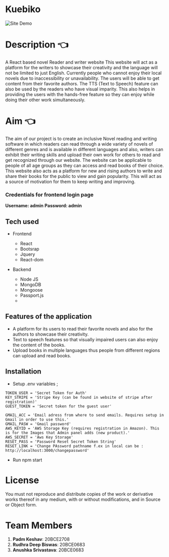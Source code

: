# Kuebiko

![Site Demo](https://github.com/Padm0069/Kuebiko/blob/main/src/components/Landing/Kuebiko-preview.gif)
# Description :point_left:
A React based novel Reader and writer website
This website will act as a platform for the writers to showcase their creativity and the
language will not be limited to just English. Currently people who cannot enjoy their
local novels due to inaccessibility or unavailability. The users will be able to get content
from their favorite authors.
The TTS (Text to Speech) feature can also be used by the readers who have visual
imparity. This also helps in providing the users with the hands-free feature so they
can enjoy while doing their other work simultaneously.
# Aim :point_left:
The aim of our project is to create an inclusive Novel reading and writing
software in which readers can read through a wide variety of novels of different
genres and is available in different languages and also, writers can exhibit their
writing skills and upload their own work for others to read and get recognized
through our website. The website can be applicable to people of all age groups
as they can access and read books of their choice. This website also acts as a
platform for new and rising authors to write and share their books for the public
to view and gain popularity. This will act as a source of motivation for them to
keep writing and improving.
### Credentials for frontend login page
**Username: admin**
**Password: admin**

## Tech used 

- Frontend
  - React
  - Bootsrap
  - Jquery
  - React-dom
  
 - Backend 
    - Node JS
    - MongoDB
    - Mongoose
    - Passport.js
    - 
## Features of the application
- A platform for its users to read their favorite novels and also for the authors to showcase their creativity.
- Text to speech features so that visually impaired users can also enjoy the content of the books.
- Upload books in multiple languages thus people from different regions can upload and read books.
## Installation
- Setup .env variables  ;

```DB_CONNECT = "This is Connection string to MongoDB"
TOKEN_USER = 'Secret Token for Auth'
KEY_STRIPE = 'Stripe Key (can be found in website of stripe after registration)'
GUEST_TOKEN = 'Secret token for the guest user'

GMAIL_ACC = 'Email adress from where to send emails. Requires setup in Gmail in order to use this.'
GMAIL_PASW = 'Gmail password'
AWS_KEYID = 'AWS Storage Key (requires registration in Amazon). This is for the Images that Admin panel adds (new product).'
AWS_SECRET = 'Aws Key Storage'
RESET_PASS = 'Password Reset Secret Token String'
RESET_LINK = 'Change PAssword pathname f.ex in local can be : http://localhost:3000/changepassword'
```
- Run npm start
# License 
You must not reproduce and distribute copies of the work or derivative works thereof in any medium, with or without
modifications, and in Source or Object form.

# Team Members 
1. **Padm Keshav**: 20BCE2708
2. **Rudhra Deep Biswas**: 20BCE0683
3. **Anushka Srivastava**: 20BCE0683



